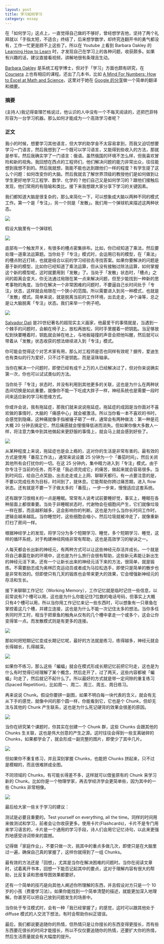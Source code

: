 ```yaml
---
layout: post
title: 学习如何学习
category: essay
---
```


在「如何学习」这点上，一直觉得自己做的不够好，曾经想学吉他，坚持了两个礼拜就以「手指太短，不适合」终结了，后来想学数学，却终究连翻开书的勇气都没有，工作一忙更是顾不上这些了。所以在 Youtube 上看到 Barbara Oakley 的 [Learning How to Learn](https://www.youtube.com/watch?v=vd2dtkMINIw) 时，才发现自己在学习上的各种问题，收获颇多。如果有兴趣的话，建议直接看视频，讲解地很有条理且生动。

[Barbara Oakley](https://www.wikiwand.com/en/Barbara_Oakley) 是系统工程学博士，但对于「学习」方面也颇有研究，在 [Coursera](https://class.coursera.org/learning-001/lecture) 上也有相应的课程。还出了几本书，比如 [A Mind For Numbers: How to Excel at Math and Science](http://www.amazon.com/Mind-For-Numbers-Science-Flunked-ebook/dp/B00G3L19ZU)，这里对于她在 [Google 的分享](https://www.youtube.com/watch?v=vd2dtkMINIw)做一个简单的翻译和摘要。

### 摘要

(主持人)我记得查理芒格说过，他认识的人中没有一个不每天阅读的，还把巴菲特形容为一台学习机器。那么如何才能成为一个高效学习者呢？

### 正文

我小的时候，想要学习其他语言，但大学的助学金不太容易拿到，而我又迫切想要学习一门语言，然后我想到了一个既可以学习语言，又能得到些收入的方法，那就是参军。然后我确实学了一门语言：俄语。虽然俄国的环境不怎么样，但我喜欢冒险和新的视角。我回想在西点的工程师们，他们解决问题的能力非常出众，往往能想到我想不到的。然后我就想，我能不能也达到跟他们一样的程度？有学生提了这么个问题：如何改变你的大脑。然后我就去了解世界顶级的教授他们是如何做到让学生更好地学习工程学、数学、化学的？他们自己又是如何学习的？跟他们接触后发现，他们常用的有隐喻和类比。接下来我想跟大家分享下学习的关键因素。

我们都知道大脑是很复杂的，那么来简化一下，可以想象成大脑以两种不同的模式工作。第一个是「专注」，另一个则是「发散」。我们用一个弹球机来描述这两种状态。

![](/image/pinball_analogy.jpg)

假设大脑里有一个弹球机

![](/image/pinball_brain.png)

底部有一个触发开关，有很多的槽点密集排布。比如，你已经知道了乘法，然后要处理一道乘法运算题。当你处于「专注」模式时，会运用已有的模型，在「乘法」的槽点附近打转，也就是结合以前的学习经验去寻找答案。如果你要解决的问题是基于新的模型，比如你已经知道了乘法运算，但从没有接触过除法运算，如何掌握这个新的模型呢，这时就要用到「发散」了。当处于「发散」状态时，「槽点」之间的距离会变大，你无法通过局限在某一点来解决问题，但至少能找到一种新的思考事物的角度。当你在解决一个非常困难的问题时，不要逼自己长时间处于「专注」状态，这样就会局限在一个狭小的范围。所以需要进入到另一种模式，也就是「发散」模式。简单来说，就是脱离当前的工作环境，出去走走，冲个澡等，总之是让大脑脱离「专注」状态。我们来举一个例子吧。

![](/image/salvador-dali.png)

[Salvador Dali](https://www.wikiwand.com/en/Salvador_Dal%C3%AD) 是20世纪著名的超现实主义画家，他最爱干的事情就是，当遇到一个棘手的问题时，会躺在椅子上，放松再放松，同时手里握着一把钥匙。当足够放松到快要睡着时，钥匙就会掉在地上，与地板碰撞的声音会把他叫醒，然后就可以带着从「发散」状态收获的想法继续进入到「专注」模式。

你可能会觉得这个对艺术家有用，那么对工程师是否也同样有效呢？据传，爱迪生也有类似的行为爱好，只不过不是钥匙，而是滚珠轴承。

当你在解决一个问题时，即使已经有成千上万的人已经解决过了，但对你来说确实第一次，你也可以试试类似的方法。

当你处于「专注」状态时，并没有利用到其他更多的关联，这也是为什么在两种状态间切换是如此重要。就像你不能一下吃成大胖子一样，神经系统也是需要一段时间来适应新的学习和思维方式。

你或许会说，我有拖延症，那我们就来说说拖延症。拖延症的成因是当你面对不喜欢做的事情时，大脑的「痛感中心」就会被激活。所以当你看一本不喜欢的书时，会感觉到隐痛，这种痛就像手指被锤子砸了一样，通常会有两种做法：第一种是花大概 20 分钟去搞定它，然后痛感就会慢慢降低进而消失。但如果你像大多数人一样，将注意力集中到其他做起来更舒服的事情上，就会马上就会感到好些了。

![](/image/procrastination.png)

从某种程度上来说，拖延症也是会上瘾的，这对你的生活是非常有害的。最有效的方式是使用「番茄工作法」，通常来说设置 25 分钟为一个「番茄时间」，然后关闭其他所有会打扰你的一切。在这 25 分钟内，集中精力进入到「专注」模式。由于你专注于当前的任务，而不是「我必须完成它」的痛苦，做起来就会容易很多。当到时间后，给自己点奖励，出去走走或上上网、聊聊天都行。有一点要注意的是，不要以完成任务为目标，时间到了，就休息。它能帮助你跨过痛苦期，进入 flow 状态。还有就是不要一下子做太多的「番茄」，一步一步来，慢慢适应这套系统。

还有跟学习很相关的一点是睡眠。常常有人说考试前要睡好觉，事实上，睡眠在各种层面上都很重要。当处于非睡眠状态时，代谢物会在细胞间产生，它们就像垃圾一样在那，而且越积越多，这会影响你的判断。这也是为什么当你长时间工作时，逻辑会越来越乱。当你睡觉时，这些细胞会缩小，然后垃圾就被冲走了，就像重新打扫了房间一样。

根据神经学上的发现，将学习分为多个短期学习、睡觉，多个短期学习、睡觉，这样的循环系统，对于构建神经网络非常有帮助，这也是高效学习的秘诀之一。

人每天都会长出新的神经元，有两种方式可以让这些神经元存活并成长。一个就是将自己暴露在新的环境中，这也是为什么旅行会很有帮助，这些新元素能让新出生的神经元活下来。还有一个让新长出来的神经元活下来的方法，很简单，就是锻炼。不需要励志成为奥林匹克运动员或者成为马拉松选手，即使只是简单的散步也是非常有效的。但即使只有几天的锻炼也会带来更大的效果，它会增强新神经元的存活和生长。

接下来聊聊工作记忆（Working Memory），工作记忆就是临时记住一些信息，以前常说有7个槽可以用，这也是为什么你能记住7位数的电话号码，但事实上大概只有4个槽可以用，所以当你用工作记忆来记一些东西时，可以想象有一只章鱼在掌控着这几个槽，并建立连接，这也是为什么不能一次记住太多的想法。当你多任务同时开工时，相当于把章鱼的触角从仅有的几个槽中拿走一个或多个，这会让你变得笨一点。而发散模式则是有更多的连接。

![](/image/octopus.png)

那如何把短期记忆变成长期记忆呢，最好的方法就是练习，练得越多，神经元就会长得越长，扎得越深。

![](/image/neural-die.png)

如果你不练习，那么这些「蝙蝠」就会在模式形成长期记忆前把它叼走，这也是为什么有时觉得已经理解了某个概念，然后走开了，过了两天，这些内容都被「蝙蝠」叼走了，然后就记不起什么了。所以最好的方式就是带一定间隙的重复练习(Spaced Repetition)，比如周一、周二、周三、周五、周日练习。

再来说说 Chunk。假设你要拼一副图，如果不明白每一块代表的含义，就会有无从下手的感觉，就像中间的那个圆一样，你能看到它，它也是个 Chunk，但却无法与其他的 Chunk 产生联系，这也是为什么死记硬背的效果会很差的原因。

![](/image/chunk.png)

当你在研究某个课题时，你其实在创建一个 Chunk 群，这些 Chunks 会跟其他的 Chunks 生关联，这也是伟大创意的产生之源。这时往往会得到一些支离破碎的 Chunks，如果都学会了，就会形成一副完整的图片，即使少了其中几片。

![](/image/chunk.jpg)

但如果你不重复练习，并且深刻掌握 Chunks，也能把 Chunks 拼起来，只不过是模糊的，而且很难拼成全图。

不同领域的 Chunks，有可能长得差不多，这样就可以借鉴原有的 Chunk 来学习新的 Chunk。比如你是一个物理学家，再去学经济学会更简单些，因为其中的一些 Chunks 非常相像。

![](/image/multi-chunks.png)

最后给大家一些关于学习的建议：

测试是必要且重要的。Test yourself on everything, all the time。同样的时间用来做测试和学习，前者会让你收获更多。使用卡片(Flashcards)，卡片不是专门用来学习语言的，卡片是一个通用的学习手段，诗人们会用它记忆诗句，以此来更强烈地感受诗词带来的震撼。

记得做「家庭作业」，不要只做一次，挑其中的重点多做几次，即使只是在大脑里过一遍，确保自己真的掌握了，这样你就得到了一组 Chunks。

最有效的方法还是「回想」，尤其是当你在解决困难的问题时。当你在阅读文章时，试着离开书本，回想一下能否记起其中的要点，这对于理解内容有很大的帮助，比反复读和思维导图效果都要好。

还有一个简单的技巧是向其他人阐述你所理解的东西，并且假设对方只是一个 10 岁的小孩（费曼学习法）。如果你能找到一个简单清楚的描述，就能更加深入地理解。你甚至可以把自己放到问题发生的场景中。

当你处于专注模式时，会有一种「我已经掌握了」的感觉，这时可以跟其他处于 diffuse 模式的人交流下想法，有时会帮助你纠正错误。

最后，我们都说要追随你的热情，但热情只是让你擅长的东西变得更擅长，而有些东西要花很长的时间才能擅长，所以不仅仅要追随你的热情，还要扩大你的热情，然后生活质量就会有大幅度的提升。
